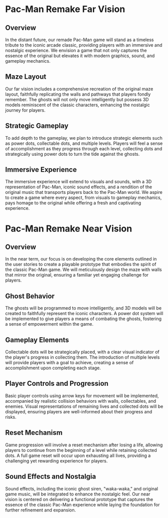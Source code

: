 # Pac-Man Remake Far Vision

## Overview

In the distant future, our remade Pac-Man game will stand as a timeless tribute to the iconic arcade classic, providing players with an immersive and nostalgic experience. We envision a game that not only captures the essence of the original but elevates it with modern graphics, sound, and gameplay mechanics.

## Maze Layout

Our far vision includes a comprehensive recreation of the original maze layout, faithfully replicating the walls and pathways that players fondly remember. The ghosts will not only move intelligently but possess 3D models reminiscent of the classic characters, enhancing the nostalgic journey for players.

## Strategic Gameplay

To add depth to the gameplay, we plan to introduce strategic elements such as power dots, collectable dots, and multiple levels. Players will feel a sense of accomplishment as they progress through each level, collecting dots and strategically using power dots to turn the tide against the ghosts.

## Immersive Experience

The immersive experience will extend to visuals and sounds, with a 3D representation of Pac-Man, iconic sound effects, and a rendition of the original music that transports players back to the Pac-Man world. We aspire to create a game where every aspect, from visuals to gameplay mechanics, pays homage to the original while offering a fresh and captivating experience.

# Pac-Man Remake Near Vision

## Overview

In the near term, our focus is on developing the core elements outlined in the user stories to create a playable prototype that embodies the spirit of the classic Pac-Man game. We will meticulously design the maze with walls that mirror the original, ensuring a familiar yet engaging challenge for players.

## Ghost Behavior

The ghosts will be programmed to move intelligently, and 3D models will be created to faithfully represent the iconic characters. A power dot system will be implemented to give players a means of combating the ghosts, fostering a sense of empowerment within the game.

## Gameplay Elements

Collectable dots will be strategically placed, with a clear visual indicator of the player's progress in collecting them. The introduction of multiple levels will provide players with a goal to achieve, creating a sense of accomplishment upon completing each stage.

## Player Controls and Progression

Basic player controls using arrow keys for movement will be implemented, accompanied by realistic collision behaviors with walls, collectables, and enemies. Visual representations of remaining lives and collected dots will be displayed, ensuring players are well-informed about their progress and risks.

## Reset Mechanism

Game progression will involve a reset mechanism after losing a life, allowing players to continue from the beginning of a level while retaining collected dots. A full game reset will occur upon exhausting all lives, providing a challenging yet rewarding experience for players.

## Sound Effects and Nostalgia

Sound effects, including the iconic ghost siren, "waka-waka," and original game music, will be integrated to enhance the nostalgic feel. Our near vision is centered on delivering a functional prototype that captures the essence of the classic Pac-Man experience while laying the foundation for further refinement and expansion.